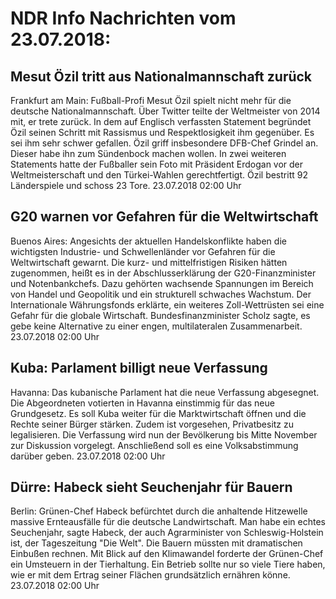 # NDR Info Nachrichten vom 23.07.2018:


## Mesut Özil tritt aus Nationalmannschaft zurück
Frankfurt am Main: Fußball-Profi Mesut Özil spielt nicht mehr für die deutsche Nationalmannschaft. Über Twitter teilte der Weltmeister von 2014 mit, er trete zurück. In dem auf Englisch verfassten Statement begründet Özil seinen Schritt mit Rassismus und Respektlosigkeit ihm gegenüber. Es sei ihm sehr schwer gefallen. Özil griff insbesondere DFB-Chef Grindel an. Dieser habe ihn zum Sündenbock machen wollen. In zwei weiteren Statements hatte der Fußballer sein Foto mit Präsident Erdogan vor der Weltmeisterschaft und den Türkei-Wahlen gerechtfertigt. Özil bestritt 92 Länderspiele und schoss 23 Tore. 23.07.2018 02:00 Uhr 

## G20 warnen vor Gefahren für die Weltwirtschaft
Buenos Aires: Angesichts der aktuellen Handelskonflikte haben die wichtigsten Industrie- und Schwellenländer vor Gefahren für die Weltwirtschaft gewarnt. Die kurz- und mittelfristigen Risiken hätten zugenommen, heißt es in der Abschlusserklärung der G20-Finanzminister und Notenbankchefs. Dazu gehörten wachsende Spannungen im Bereich von Handel und Geopolitik und ein strukturell schwaches Wachstum. Der Internationale Währungsfonds erklärte, ein weiteres Zoll-Wettrüsten sei eine Gefahr für die globale Wirtschaft. Bundesfinanzminister Scholz sagte, es gebe keine Alternative zu einer engen, multilateralen Zusammenarbeit. 23.07.2018 02:00 Uhr 

## Kuba: Parlament billigt neue Verfassung
Havanna: Das kubanische Parlament hat die neue Verfassung abgesegnet. Die Abgeordneten votierten in Havanna einstimmig für das neue Grundgesetz. Es soll Kuba weiter für die Marktwirtschaft öffnen und die Rechte seiner Bürger stärken. Zudem ist vorgesehen, Privatbesitz zu legalisieren. Die Verfassung wird nun der Bevölkerung bis Mitte November zur Diskussion vorgelegt. Anschließend soll es eine Volksabstimmung darüber geben. 23.07.2018 02:00 Uhr 

## Dürre: Habeck sieht Seuchenjahr für Bauern
Berlin:     Grünen-Chef Habeck befürchtet durch die anhaltende Hitzewelle massive Ernteausfälle für die deutsche Landwirtschaft. Man habe ein echtes Seuchenjahr, sagte Habeck, der auch Agrarminister von Schleswig-Holstein ist, der Tageszeitung "Die Welt". Die Bauern müssten mit dramatischen Einbußen rechnen. Mit Blick auf den Klimawandel forderte der Grünen-Chef ein Umsteuern in der Tierhaltung. Ein Betrieb sollte nur so viele Tiere haben, wie er mit dem Ertrag seiner Flächen grundsätzlich ernähren könne. 23.07.2018 02:00 Uhr 
